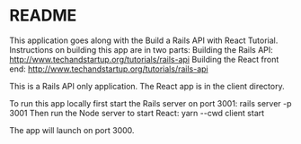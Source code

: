 # README

This application goes along with the Build a Rails API with React Tutorial. Instructions on building this app are in two parts:
Building the Rails API: http://www.techandstartup.org/tutorials/rails-api
Building the React front end: http://www.techandstartup.org/tutorials/rails-api

This is a Rails API only application.
The React app is in the client directory.

To run this app locally first start the Rails server on port 3001: rails server -p 3001
Then run the Node server to start React: yarn --cwd client start

The app will launch on port 3000.
